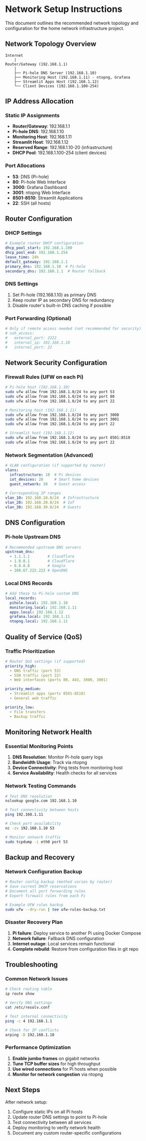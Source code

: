 # Network Setup Instructions

This document outlines the recommended network topology and configuration for the home network infrastructure project.

## Network Topology Overview

```
Internet
    |
Router/Gateway (192.168.1.1)
    |
    ├── Pi-hole DNS Server (192.168.1.10)
    ├── Monitoring Host (192.168.1.11) - ntopng, Grafana
    ├── Streamlit Apps Host (192.168.1.12)
    └── Client Devices (192.168.1.100-254)
```

## IP Address Allocation

### Static IP Assignments
- **Router/Gateway**: 192.168.1.1
- **Pi-hole DNS**: 192.168.1.10
- **Monitoring Host**: 192.168.1.11
- **Streamlit Host**: 192.168.1.12
- **Reserved Range**: 192.168.1.10-20 (infrastructure)
- **DHCP Pool**: 192.168.1.100-254 (client devices)

### Port Allocations
- **53**: DNS (Pi-hole)
- **80**: Pi-hole Web Interface
- **3000**: Grafana Dashboard
- **3001**: ntopng Web Interface
- **8501-8510**: Streamlit Applications
- **22**: SSH (all hosts)

## Router Configuration

### DHCP Settings
```yaml
# Example router DHCP configuration
dhcp_pool_start: 192.168.1.100
dhcp_pool_end: 192.168.1.254
lease_time: 24h
default_gateway: 192.168.1.1
primary_dns: 192.168.1.10  # Pi-hole
secondary_dns: 192.168.1.1  # Router fallback
```

### DNS Settings
1. Set Pi-hole (192.168.1.10) as primary DNS
2. Keep router IP as secondary DNS for redundancy
3. Disable router's built-in DNS caching if possible

### Port Forwarding (Optional)
```yaml
# Only if remote access needed (not recommended for security)
# ssh_access:
#   external_port: 2222
#   internal_ip: 192.168.1.10
#   internal_port: 22
```

## Network Security Configuration

### Firewall Rules (UFW on each Pi)
```bash
# Pi-hole host (192.168.1.10)
sudo ufw allow from 192.168.1.0/24 to any port 53
sudo ufw allow from 192.168.1.0/24 to any port 80
sudo ufw allow from 192.168.1.0/24 to any port 22

# Monitoring host (192.168.1.11)
sudo ufw allow from 192.168.1.0/24 to any port 3000
sudo ufw allow from 192.168.1.0/24 to any port 3001
sudo ufw allow from 192.168.1.0/24 to any port 22

# Streamlit host (192.168.1.12)
sudo ufw allow from 192.168.1.0/24 to any port 8501:8510
sudo ufw allow from 192.168.1.0/24 to any port 22
```

### Network Segmentation (Advanced)
```yaml
# VLAN configuration (if supported by router)
vlans:
  infrastructure: 10  # Pi devices
  iot_devices: 20     # Smart home devices
  guest_network: 30   # Guest access
  
# Corresponding IP ranges
vlan_10: 192.168.10.0/24  # Infrastructure
vlan_20: 192.168.20.0/24  # IoT
vlan_30: 192.168.30.0/24  # Guests
```

## DNS Configuration

### Pi-hole Upstream DNS
```yaml
# Recommended upstream DNS servers
upstream_dns:
  - 1.1.1.1        # Cloudflare
  - 1.0.0.1        # Cloudflare
  - 8.8.8.8        # Google
  - 208.67.222.222 # OpenDNS
```

### Local DNS Records
```yaml
# Add these to Pi-hole custom DNS
local_records:
  pihole.local: 192.168.1.10
  monitoring.local: 192.168.1.11
  apps.local: 192.168.1.12
  grafana.local: 192.168.1.11
  ntopng.local: 192.168.1.11
```

## Quality of Service (QoS)

### Traffic Prioritization
```yaml
# Router QoS settings (if supported)
priority_high:
  - DNS traffic (port 53)
  - SSH traffic (port 22)
  - Web interfaces (ports 80, 443, 3000, 3001)

priority_medium:
  - Streamlit apps (ports 8501-8510)
  - General web traffic

priority_low:
  - File transfers
  - Backup traffic
```

## Monitoring Network Health

### Essential Monitoring Points
1. **DNS Resolution**: Monitor Pi-hole query logs
2. **Bandwidth Usage**: Track via ntopng
3. **Device Connectivity**: Ping tests from monitoring host
4. **Service Availability**: Health checks for all services

### Network Testing Commands
```bash
# Test DNS resolution
nslookup google.com 192.168.1.10

# Test connectivity between hosts
ping 192.168.1.11

# Check port availability
nc -zv 192.168.1.10 53

# Monitor network traffic
sudo tcpdump -i eth0 port 53
```

## Backup and Recovery

### Network Configuration Backup
```bash
# Router config backup (method varies by router)
# Save current DHCP reservations
# Document all port forwarding rules
# Export firewall rules from each Pi

# Example UFW rules backup
sudo ufw --dry-run | tee ufw-rules-backup.txt
```

### Disaster Recovery Plan
1. **Pi failure**: Deploy service to another Pi using Docker Compose
2. **Network failure**: Fallback DNS configuration
3. **Internet outage**: Local services remain functional
4. **Complete rebuild**: Restore from configuration files in git repo

## Troubleshooting

### Common Network Issues
```bash
# Check routing table
ip route show

# Verify DNS settings
cat /etc/resolv.conf

# Test internal connectivity
ping -c 4 192.168.1.1

# Check for IP conflicts
arping -D 192.168.1.10
```

### Performance Optimization
1. **Enable jumbo frames** on gigabit networks
2. **Tune TCP buffer sizes** for high throughput
3. **Use wired connections** for Pi hosts when possible
4. **Monitor for network congestion** via ntopng

## Next Steps

After network setup:
1. Configure static IPs on all Pi hosts
2. Update router DNS settings to point to Pi-hole
3. Test connectivity between all services
4. Deploy monitoring to verify network health
5. Document any custom router-specific configurations
